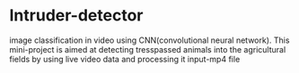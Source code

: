 # Intruder-detector
image classification in video using CNN(convolutional neural network). This mini-project is aimed at detecting
tresspassed animals into the agricultural fields by using live video data and processing it input-mp4 file
